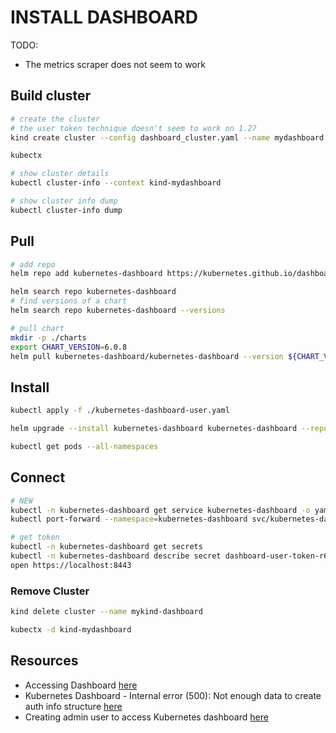 # INSTALL DASHBOARD

TODO:

* The metrics scraper does not seem to work

## Build cluster

```sh
# create the cluster
# the user token technique doesn't seem to work on 1.27
kind create cluster --config dashboard_cluster.yaml --name mydashboard --image kindest/node:v1.21.14@sha256:8a4e9bb3f415d2bb81629ce33ef9c76ba514c14d707f9797a01e3216376ba093

kubectx

# show cluster details
kubectl cluster-info --context kind-mydashboard

# show cluster info dump
kubectl cluster-info dump
```

## Pull

```sh
# add repo
helm repo add kubernetes-dashboard https://kubernetes.github.io/dashboard/

helm search repo kubernetes-dashboard
# find versions of a chart 
helm search repo kubernetes-dashboard --versions

# pull chart
mkdir -p ./charts
export CHART_VERSION=6.0.8 
helm pull kubernetes-dashboard/kubernetes-dashboard --version ${CHART_VERSION} --untar --untardir ./charts/kubernetes-dashboard-${CHART_VERSION}
```

## Install

```sh
kubectl apply -f ./kubernetes-dashboard-user.yaml

helm upgrade --install kubernetes-dashboard kubernetes-dashboard --repo https://kubernetes.github.io/dashboard --namespace kubernetes-dashboard -f ./kubernetes-dashboard-values.yaml --create-namespace

kubectl get pods --all-namespaces 
```

## Connect

```sh
# NEW
kubectl -n kubernetes-dashboard get service kubernetes-dashboard -o yaml   
kubectl port-forward --namespace=kubernetes-dashboard svc/kubernetes-dashboard 8443:443

# get token
kubectl -n kubernetes-dashboard get secrets 
kubectl -n kubernetes-dashboard describe secret dashboard-user-token-r6mm6  
open https://localhost:8443
```

### Remove Cluster

```sh
kind delete cluster --name mykind-dashboard

kubectx -d kind-mydashboard  
```

## Resources

* Accessing Dashboard [here](https://github.com/kubernetes/dashboard/blob/master/docs/user/accessing-dashboard/README.md)  
* Kubernetes Dashboard - Internal error (500): Not enough data to create auth info structure [here](https://stackoverflow.com/questions/70287656/kubernetes-dashboard-internal-error-500-not-enough-data-to-create-auth-info)  
* Creating admin user to access Kubernetes dashboard [here](https://medium.com/@kanrangsan/creating-admin-user-to-access-kubernetes-dashboard-723d6c9764e4)

